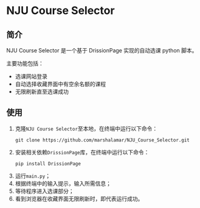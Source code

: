 # NJU Course Selector

## 简介

NJU Course Selector 是一个基于 DrissionPage 实现的自动选课 python 脚本。

主要功能包括：

- 选课网站登录
- 自动选择收藏界面中有空余名额的课程
- 无限刷新直至选课成功

## 使用

1. 克隆`NJU Course Selector`至本地，在终端中运行以下命令：
    ```
    git clone https://github.com/marshalamar/NJU_Course_Selector.git
    ```
2. 安装相关依赖`DrissionPage`库，在终端中运行以下命令：
    ```
    pip install DrissionPage
    ```
3. 运行`main.py`；
4. 根据终端中的输入提示，输入所需信息；
5. 等待程序进入选课部分；
6. 看到浏览器在收藏界面无限刷新时，即代表运行成功。